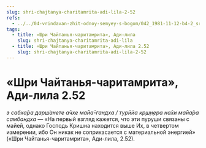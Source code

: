 ```yaml
---
slug: shri-chajtanya-charitamrita-adi-lila-2-52
refs:
  - ../../04-vrindavan-zhit-odnoy-semyey-s-bogom/042_1981-11-12-b4-2_sridharmj_otnoshenija_s_gospodom_v_obraze_podobnom_chelovecheskomu_zanimajut_naivysshee_polozhenie.md
tags:
  - title: «Шри Чайтанья-чаритамрита», Ади-лила
    slug: shri-chajtanya-charitamrita-adi-lila
  - title: «Шри Чайтанья-чаритамрита», Ади-лила 2.52
    slug: shri-chajtanya-charitamrita-adi-lila-2-52
---
```


# «Шри Чайтанья-чаритамрита», Ади-лила 2.52

*э сабха̄ра дарш́анете а̄чхе ма̄йа̄-гандха / турӣйа кр̣ш̣н̣ера на̄хи ма̄йа̄ра самбандха* — «На первый взгляд кажется, что эти пуруши связаны с майей, однако Господь Кришна находится выше Их, в четвертом измерении, ибо Он никак не соприкасается с материальной энергией» («Шри Чайтанья-чаритамрита», Ади-лила, 2.52).

